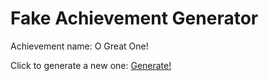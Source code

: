 # Fake Achievement Generator

Achievement name: O Great One!

Click to generate a new one: [Generate!](https://www.youtube.com/watch?v=dQw4w9WgXcQ)

